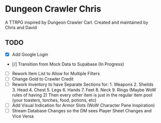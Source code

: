 # Dungeon Crawler Chris
A TTRPG inspired by Dungeon Crawler Carl.
Created and maintained by Chris and David

## TODO
- [X] Add Google Login
- [/] Transition from Mock Data to Supabase (In Progress)
- [ ] Rework Item List to Allow for Multiple Filters
- [ ] Change Gold to Crawler Credit
- [ ] Rework Inventory to have Separate Sections for:
       1. Weapons
	2. Sheilds
	3. Head
	4. Chest
	5. Legs
	6. Hands
	7. Feet
	8. Neck
	9. Rings (Maybe WoW rules of having 2)
	Then every other item is just in the regular item pool (your toasters, torches, food, potions, etc) 
- [ ] Add Visual Indication for Armor Slots (WoW Character Pane Inspiration)
- [ ] Stream Database Changes so the DM sees Player Sheet Changes and Vice Versa